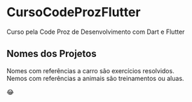 # CursoCodeProzFlutter
Curso pela Code Proz de Desenvolvimento com Dart e Flutter

## Nomes dos Projetos
Nomes com referências a carro são exercícios resolvidos.<br>
Nemos com referências a animais são treinamentos ou aluas.<br>

:joy:
